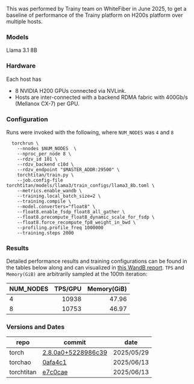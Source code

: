This was performed by Trainy team on WhiteFiber in June 2025, to get a baseline of performance 
of the Trainy platform on H200s platform over multiple hosts.

### Models

Llama 3.1 8B

### Hardware

Each host has

- 8 NVIDIA H200 GPUs connected via NVLink.
- Hosts are inter-connected with a backend RDMA fabric with 400Gb/s (Mellanox CX-7) per GPU.

### Configuration

Runs were invoked with the following, where `NUM_NODES` was `4` and `8`
```
  torchrun \
    --nnodes $NUM_NODES  \
    --nproc_per_node 8 \
    --rdzv_id 101 \
    --rdzv_backend c10d \
    --rdzv_endpoint "$MASTER_ADDR:29500" \
    torchtitan/train.py \
    --job.config-file torchtitan/models/llama3/train_configs/llama3_8b.toml \
    --metrics.enable_wandb \
    --training.local_batch_size=2 \
    --training.compile \
    --model.converters="float8" \
    --float8.enable_fsdp_float8_all_gather \
    --float8.precompute_float8_dynamic_scale_for_fsdp \
    --float8.force_recompute_fp8_weight_in_bwd \
    --profiling.profile_freq 1000000
    --training.steps 2000
```

### Results

Detailed performance results and training configurations can be found in the tables below along and can visualized in [this WandB report](https://api.wandb.ai/links/asaiacai/w4c46stp). `TPS` and `Memory(GiB)` are arbitrarily sampled at the 100th iteration:

| NUM_NODES | TPS/GPU | Memory(GiB) |
| ----- | ----: | ----: |
| 4 | 10938 | 47.96 |
| 8 | 10753 | 46.97 |


### Versions and Dates

| repo | commit | date |
| --- | --- | --- |
| torch | [2.8.0a0+5228986c39](https://docs.nvidia.com/deeplearning/frameworks/pytorch-release-notes/rel-25-05.html) | 2025/05/29 |
| torchao | [0afa4c1](https://github.com/pytorch/ao/commit/0afa4c1bd28c82921e360ddbd1b27c9d6da5b947) | 2025/06/13 |
| torchtitan | [e7c0cae](https://github.com/pytorch/torchtitan/commit/e7c0cae934df78d6e9c2835f42ff1f757dc3fddc) | 2025/06/13 |
